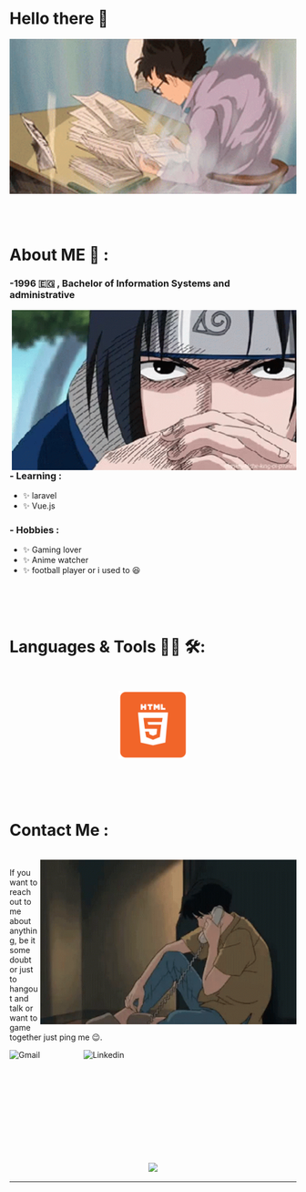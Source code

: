 # Hello there 👋

<div align="center">
<img hight="300" width="700" alt="GIF" align="center" src="assets/studying-windy.gif">
</div>

</br>
</br>
</br>


# About ME 💬 :

### -1996 🇪🇬 , Bachelor of Information Systems and administrative

<img hight="400" width="500" alt="GIF" align="right" src="assets/anime-naruto.gif">

### - Learning :
- ✨ laravel
- ✨ Vue.js

### - Hobbies : 
- ✨ Gaming lover
- ✨ Anime watcher
- ✨ football player or i used to 😆

</br>
</br>
</br>



# Languages & Tools 👨‍💻 🛠:
</br>

<p align="center">

<!-- For more icons please follow  https://github.com/MikeCodesDotNET/ColoredBadges -->
<img src="icons/icon++html+icon-1320194800994962643.png" alt="html" width="120" hight="50">

</p>
</br>
</br>
</br>



# Contact Me :

<p>
 </br>


<img hight="320" width="450" align="right" alt="GIF" src="assets/anime-love.gif">


If you want to reach out to me about anything, be it some doubt or just to hangout and talk or want to game together just ping me 😉.

<a href="eslamabdallah301@gmail.com">
 <img align="left" alt="Gmail" width="130" hight="100" src="https://github.com/Xx-Ashutosh-xX/Xx-Ashutosh-xX/blob/master/assets/icons/gmail.png" />
</a>
<a href="https://www.linkedin.com/in/eslam-abdallah-882480170/">
  <img align="left" alt="Linkedin" width="150" hight="100" src="https://github.com/Xx-Ashutosh-xX/Xx-Ashutosh-xX/blob/master/assets/icons/linkedin.png" />
</br>
</br>
</br>
</a>
 </p>
 

</br>
</br>
</br>
</br>
</br>
</br>
</br>



<p align="center" >  
  <a href="https://github.com/anuraghazra/github-readme-stats"> 
<img  src="https://github-readme-stats.vercel.app/api?username=eslamabdallah74&&show_icons=true&theme=radical"/>
  </a>
  </p>

*************
